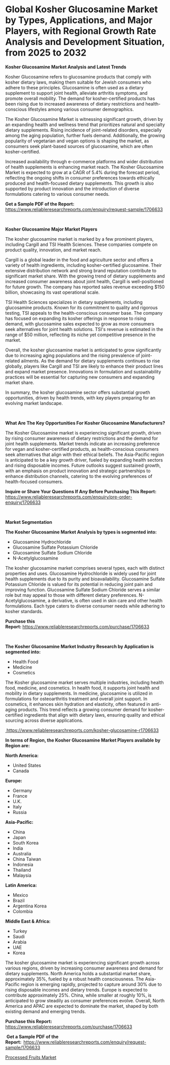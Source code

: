 <p><h1>Global Kosher Glucosamine Market by Types, Applications, and Major Players, with Regional Growth Rate Analysis and Development Situation, from 2025 to 2032</h1></p><p><strong>Kosher Glucosamine Market Analysis and Latest Trends</strong></p>
<p><p>Kosher Glucosamine refers to glucosamine products that comply with kosher dietary laws, making them suitable for Jewish consumers who adhere to these principles. Glucosamine is often used as a dietary supplement to support joint health, alleviate arthritis symptoms, and promote overall mobility. The demand for kosher-certified products has been rising due to increased awareness of dietary restrictions and health-conscious lifestyles among various consumer demographics.</p><p>The Kosher Glucosamine Market is witnessing significant growth, driven by an expanding health and wellness trend that prioritizes natural and specialty dietary supplements. Rising incidence of joint-related disorders, especially among the aging population, further fuels demand. Additionally, the growing popularity of vegetarian and vegan options is shaping the market, as consumers seek plant-based sources of glucosamine, which are often kosher-certified.</p><p>Increased availability through e-commerce platforms and wider distribution of health supplements is enhancing market reach. The Kosher Glucosamine Market is expected to grow at a CAGR of 5.4% during the forecast period, reflecting the ongoing shifts in consumer preferences towards ethically produced and health-focused dietary supplements. This growth is also supported by product innovation and the introduction of diverse formulations catering to various consumer needs.</p></p>
<p><strong>Get a Sample PDF of the Report:&nbsp;</strong> <a href="https://www.reliableresearchreports.com/enquiry/request-sample/1706633?utm_campaign=3056&utm_medium=2&utm_source=Github&utm_content=ia&utm_term=07042025&utm_id=kosher-glucosamine">https://www.reliableresearchreports.com/enquiry/request-sample/1706633</a></p>
<p>&nbsp;</p>
<p><strong>Kosher Glucosamine Major Market Players</strong></p>
<p><p>The kosher glucosamine market is marked by a few prominent players, including Cargill and TSI Health Sciences. These companies compete on product quality, innovation, and market reach.</p><p>Cargill is a global leader in the food and agriculture sector and offers a variety of health ingredients, including kosher-certified glucosamine. Their extensive distribution network and strong brand reputation contribute to significant market share. With the growing trend of dietary supplements and increased consumer awareness about joint health, Cargill is well-positioned for future growth. The company has reported sales revenue exceeding $150 billion, showcasing its vast operational scale.</p><p>TSI Health Sciences specializes in dietary supplements, including glucosamine products. Known for its commitment to quality and rigorous testing, TSI appeals to the health-conscious consumer base. The company has focused on expanding its kosher offerings in response to rising demand, with glucosamine sales expected to grow as more consumers seek alternatives for joint health solutions. TSI's revenue is estimated in the range of $50 million, reflecting its niche yet competitive presence in the market.</p><p>Overall, the kosher glucosamine market is anticipated to grow significantly due to increasing aging populations and the rising prevalence of joint-related ailments. As the demand for dietary supplements continues to rise globally, players like Cargill and TSI are likely to enhance their product lines and expand market presence. Innovations in formulation and sustainability practices will be essential for capturing new consumers and expanding market share. </p><p>In summary, the kosher glucosamine sector offers substantial growth opportunities, driven by health trends, with key players preparing for an evolving market landscape.</p></p>
<p>&nbsp;</p>
<p><strong>What Are The Key Opportunities For Kosher Glucosamine Manufacturers?</strong></p>
<p><p>The Kosher Glucosamine market is experiencing significant growth, driven by rising consumer awareness of dietary restrictions and the demand for joint health supplements. Market trends indicate an increasing preference for vegan and kosher-certified products, as health-conscious consumers seek alternatives that align with their ethical beliefs. The Asia-Pacific region is anticipated to be a key growth driver, fueled by expanding health sectors and rising disposable incomes. Future outlooks suggest sustained growth, with an emphasis on product innovation and strategic partnerships to enhance distribution channels, catering to the evolving preferences of health-focused consumers.</p></p>
<p><strong>Inquire or Share Your Questions If Any Before Purchasing This Report:</strong> <a href="https://www.reliableresearchreports.com/enquiry/pre-order-enquiry/1706633?utm_campaign=3056&utm_medium=2&utm_source=Github&utm_content=ia&utm_term=07042025&utm_id=kosher-glucosamine">https://www.reliableresearchreports.com/enquiry/pre-order-enquiry/1706633</a></p>
<p>&nbsp;</p>
<p><strong>Market Segmentation</strong></p>
<p><strong>The Kosher Glucosamine Market Analysis by types is segmented into:</strong></p>
<p><ul><li>Glucosamine Hydrochloride</li><li>Glucosamine Sulfate Potassium Chloride</li><li>Glucosamine Sulfate Sodium Chloride</li><li>N-Acetylglucosamine</li></ul></p>
<p><p>The kosher glucosamine market comprises several types, each with distinct properties and uses. Glucosamine Hydrochloride is widely used for joint health supplements due to its purity and bioavailability. Glucosamine Sulfate Potassium Chloride is valued for its potential in reducing joint pain and improving function. Glucosamine Sulfate Sodium Chloride serves a similar role but may appeal to those with different dietary preferences. N-Acetylglucosamine, a derivative, is often used in skin care and other health formulations. Each type caters to diverse consumer needs while adhering to kosher standards.</p></p>
<p><strong>Purchase this Report:&nbsp;</strong><a href="https://www.reliableresearchreports.com/purchase/1706633?utm_campaign=3056&utm_medium=2&utm_source=Github&utm_content=ia&utm_term=07042025&utm_id=kosher-glucosamine">https://www.reliableresearchreports.com/purchase/1706633</a></p>
<p>&nbsp;</p>
<p><strong>The Kosher Glucosamine Market Industry Research by Application is segmented into:</strong></p>
<p><ul><li>Health Food</li><li>Medicine</li><li>Cosmetics</li></ul></p>
<p><p>The Kosher glucosamine market serves multiple industries, including health food, medicine, and cosmetics. In health food, it supports joint health and mobility in dietary supplements. In medicine, glucosamine is utilized in formulations for osteoarthritis treatment and overall joint support. In cosmetics, it enhances skin hydration and elasticity, often featured in anti-aging products. This trend reflects a growing consumer demand for kosher-certified ingredients that align with dietary laws, ensuring quality and ethical sourcing across diverse applications.</p></p>
<p><a href="https://www.reliableresearchreports.com/kosher-glucosamine-r1706633?utm_campaign=3056&utm_medium=2&utm_source=Github&utm_content=ia&utm_term=07042025&utm_id=kosher-glucosamine">&nbsp;https://www.reliableresearchreports.com/kosher-glucosamine-r1706633</a></p>
<p><strong>In terms of Region, the Kosher Glucosamine Market Players available by Region are:</strong></p>
<p>
    <p> <strong> North America: </strong>
        <ul>
            <li>United States</li>
            <li>Canada</li>
        </ul>
        </p> 
    <p> <strong> Europe: </strong>
        <ul>
            <li>Germany</li>
            <li>France</li>
            <li>U.K.</li>
            <li>Italy</li>
            <li>Russia</li>
        </ul>
        </p> 
    <p> <strong> Asia-Pacific: </strong>
        <ul>
            <li>China</li>
            <li>Japan</li>
            <li>South Korea</li>
            <li>India</li>
            <li>Australia</li>
            <li>China Taiwan</li>
            <li>Indonesia</li>
            <li>Thailand</li>
            <li>Malaysia</li>
        </ul>
        </p> 
    <p> <strong> Latin America: </strong>
        <ul>
            <li>Mexico</li>
            <li>Brazil</li>
            <li>Argentina Korea</li>
            <li>Colombia</li>
        </ul>
        </p> 
    <p> <strong> Middle East & Africa: </strong>
        <ul>
            <li>Turkey</li>
            <li>Saudi</li>
            <li>Arabia</li>
            <li>UAE</li>
            <li>Korea</li>
        </ul>
    </p>
    </p>
<p><p>The kosher glucosamine market is experiencing significant growth across various regions, driven by increasing consumer awareness and demand for dietary supplements. North America holds a substantial market share, approximately 35%, fueled by a robust health consciousness. The Asia-Pacific region is emerging rapidly, projected to capture around 30% due to rising disposable incomes and dietary trends. Europe is expected to contribute approximately 25%. China, while smaller at roughly 10%, is anticipated to grow steadily as consumer preferences evolve. Overall, North America and APAC are expected to dominate the market, shaped by both existing demand and emerging trends.</p></p>
<p><strong>Purchase this Report: </strong><a href="https://www.reliableresearchreports.com/purchase/1706633?utm_campaign=3056&utm_medium=2&utm_source=Github&utm_content=ia&utm_term=07042025&utm_id=kosher-glucosamine">https://www.reliableresearchreports.com/purchase/1706633</a></p>
<p>&nbsp;<strong>Get a Sample PDF of the Report:&nbsp;&nbsp;</strong><a href="https://www.reliableresearchreports.com/enquiry/request-sample/1706633?utm_campaign=3056&utm_medium=2&utm_source=Github&utm_content=ia&utm_term=07042025&utm_id=kosher-glucosamine">https://www.reliableresearchreports.com/enquiry/request-sample/1706633</a></p>
<p><strong></strong></p>
<p><p><a href="https://github.com/baetahassaz6/Market-Research-Report-List-1/blob/main/processed-fruits-market.md?utm_campaign=3056&utm_medium=2&utm_source=Github&utm_content=ia&utm_term=07042025&utm_id=kosher-glucosamine">Processed Fruits Market</a></p></p>